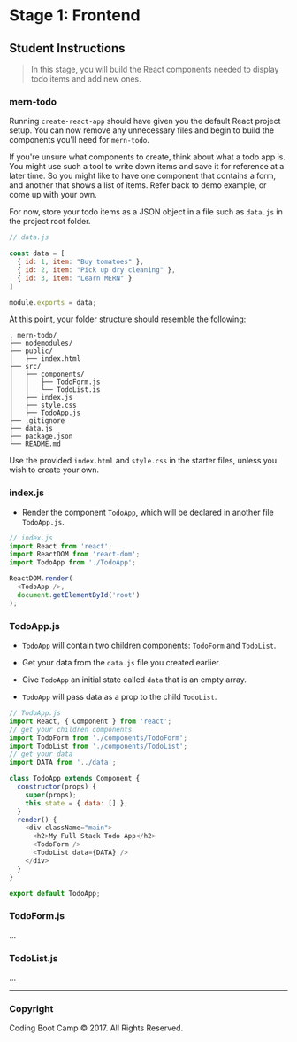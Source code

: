 # Stage 1: Frontend

## Student Instructions

> In this stage, you will build the React components needed to display todo items and add new ones.

### mern-todo

Running `create-react-app` should have given you the default React project setup. You can now remove any unnecessary files and begin to build the components you'll need for `mern-todo`.

If you're unsure what components to create, think about what a todo app is. You might use such a tool to write down items and save it for reference at a later time. So you might like to have one component that contains a form, and another that shows a list of items. Refer back to demo example, or come up with your own.

For now, store your todo items as a JSON object in a file such as `data.js` in the project root folder.

```javascript
// data.js

const data = [
  { id: 1, item: "Buy tomatoes" },
  { id: 2, item: "Pick up dry cleaning" },
  { id: 3, item: "Learn MERN" }
]

module.exports = data;
```

At this point, your folder structure should resemble the following:

```
. mern-todo/
├── nodemodules/
├── public/
│   ├── index.html
├── src/
│   ├── components/
│   │   ├── TodoForm.js
│   │   └── TodoList.is
│   ├── index.js
│   ├── style.css
│   ├── TodoApp.js
├── .gitignore
├── data.js
├── package.json
└── README.md
```

Use the provided `index.html` and `style.css` in the starter files, unless you wish to create your own.

### index.js

* Render the component `TodoApp`, which will be declared in another file `TodoApp.js`.

```javascript
// index.js
import React from 'react';
import ReactDOM from 'react-dom';
import TodoApp from './TodoApp';

ReactDOM.render(
  <TodoApp />,
  document.getElementById('root')
);
```

### TodoApp.js

* `TodoApp` will contain two children components:  `TodoForm` and `TodoList`.

* Get your data from the `data.js` file you created earlier.

* Give `TodoApp` an initial state called `data` that is an empty array.

* `TodoApp` will pass data as a prop to the child `TodoList`.

```javascript
// TodoApp.js
import React, { Component } from 'react';
// get your children components
import TodoForm from './components/TodoForm';
import TodoList from './components/TodoList';
// get your data
import DATA from '../data';

class TodoApp extends Component {
  constructor(props) {
    super(props);
    this.state = { data: [] };
  }
  render() {
    <div className="main">
      <h2>My Full Stack Todo App</h2>
      <TodoForm />
      <TodoList data={DATA} />
    </div>
  }
}

export default TodoApp;
```

### TodoForm.js

...

### TodoList.js

...

- - -

### Copyright

Coding Boot Camp © 2017. All Rights Reserved.
